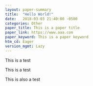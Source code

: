 ```yaml
---
layout: paper-summary
title:  "Hello World!"
date:   2018-03-03 21:40:00 -0500
categories: Other
paper_title: This is a paper title
paper_link: https://www.aaa.com
paper_keyword: This is a paper keyword
htm_cd: Eager
version_mgmt: Lazy
---
```

This is a test

This is a test

This is also a test